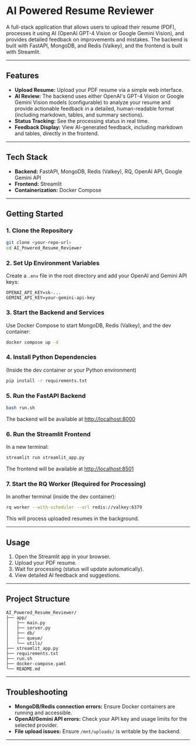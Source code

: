# AI Powered Resume Reviewer

A full-stack application that allows users to upload their resume (PDF), processes it using AI (OpenAI GPT-4 Vision or Google Gemini Vision), and provides detailed feedback on improvements and mistakes. The backend is built with FastAPI, MongoDB, and Redis (Valkey), and the frontend is built with Streamlit.

---

## Features
- **Upload Resume:** Upload your PDF resume via a simple web interface.
- **AI Review:** The backend uses either OpenAI's GPT-4 Vision or Google Gemini Vision models (configurable) to analyze your resume and provide actionable feedback in a detailed, human-readable format (including markdown, tables, and summary sections).
- **Status Tracking:** See the processing status in real time.
- **Feedback Display:** View AI-generated feedback, including markdown and tables, directly in the frontend.

---

## Tech Stack
- **Backend:** FastAPI, MongoDB, Redis (Valkey), RQ, OpenAI API, Google Gemini API
- **Frontend:** Streamlit
- **Containerization:** Docker Compose

---

## Getting Started

### 1. Clone the Repository
```bash
git clone <your-repo-url>
cd AI_Powered_Resume_Reviewer
```

### 2. Set Up Environment Variables
Create a `.env` file in the root directory and add your OpenAI and Gemini API keys:
```env
OPENAI_API_KEY=sk-...
GEMINI_API_KEY=your-gemini-api-key
```

### 3. Start the Backend and Services
Use Docker Compose to start MongoDB, Redis (Valkey), and the dev container:
```bash
docker compose up -d
```

### 4. Install Python Dependencies
(Inside the dev container or your Python environment)
```bash
pip install -r requirements.txt
```

### 5. Run the FastAPI Backend
```bash
bash run.sh
```
The backend will be available at [http://localhost:8000](http://localhost:8000)

### 6. Run the Streamlit Frontend
In a new terminal:
```bash
streamlit run streamlit_app.py
```
The frontend will be available at [http://localhost:8501](http://localhost:8501)

### 7. Start the RQ Worker (Required for Processing)
In another terminal (inside the dev container):
```bash
rq worker --with-scheduler --url redis://valkey:6379
```
This will process uploaded resumes in the background.

---

## Usage
1. Open the Streamlit app in your browser.
2. Upload your PDF resume.
3. Wait for processing (status will update automatically).
4. View detailed AI feedback and suggestions.

---

## Project Structure
```
AI_Powered_Resume_Reviewer/
├── app/
│   ├── main.py
│   ├── server.py
│   ├── db/
│   ├── queue/
│   └── utils/
├── streamlit_app.py
├── requirements.txt
├── run.sh
├── docker-compose.yaml
└── README.md
```

---

## Troubleshooting
- **MongoDB/Redis connection errors:** Ensure Docker containers are running and accessible.
- **OpenAI/Gemini API errors:** Check your API key and usage limits for the selected provider.
- **File upload issues:** Ensure `/mnt/uploads/` is writable by the backend.

---


